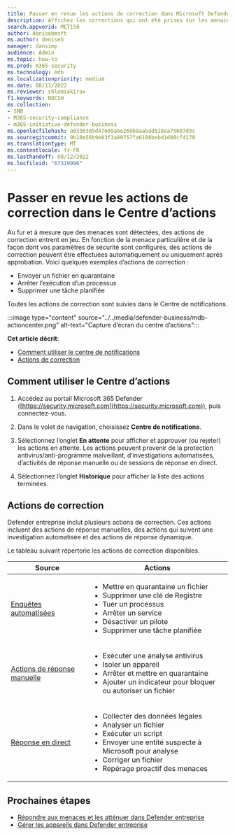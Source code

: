 ```yaml
---
title: Passer en revue les actions de correction dans Microsoft Defender pour entreprises
description: Affichez les corrections qui ont été prises sur les menaces détectées avec Defender entreprise. Vous pouvez afficher les actions dans le Centre d’actions dans le portail Microsoft 365 Defender.
search.appverid: MET150
author: denisebmsft
ms.author: deniseb
manager: dansimp
audience: Admin
ms.topic: how-to
ms.prod: m365-security
ms.technology: mdb
ms.localizationpriority: medium
ms.date: 08/11/2022
ms.reviewer: shlomiakirav
f1.keywords: NOCSH
ms.collection:
- SMB
- M365-security-compliance
- m365-initiative-defender-business
ms.openlocfilehash: a0330385d47609abe269b9aabad528ea75607d3c
ms.sourcegitcommit: 9b10e56b9e83f3a80757fa6108bebd1d80cf4178
ms.translationtype: MT
ms.contentlocale: fr-FR
ms.lasthandoff: 08/12/2022
ms.locfileid: "67319996"
---
```

# <a name="review-remediation-actions-in-the-action-center"></a>Passer en revue les actions de correction dans le Centre d’actions

Au fur et à mesure que des menaces sont détectées, des actions de correction entrent en jeu. En fonction de la menace particulière et de la façon dont vos paramètres de sécurité sont configurés, des actions de correction peuvent être effectuées automatiquement ou uniquement après approbation. Voici quelques exemples d’actions de correction : 
- Envoyer un fichier en quarantaine
- Arrêter l’exécution d’un processus
- Supprimer une tâche planifiée

Toutes les actions de correction sont suivies dans le Centre de notifications.

:::image type="content" source="../../media/defender-business/mdb-actioncenter.png" alt-text="Capture d’écran du centre d’actions":::

**Cet article décrit**:

- [Comment utiliser le centre de notifications](#how-to-use-the-action-center)
- [Actions de correction](#remediation-actions)


## <a name="how-to-use-the-action-center"></a>Comment utiliser le Centre d’actions

1. Accédez au portail Microsoft 365 Defender ([https://security.microsoft.com](https://security.microsoft.com)), puis connectez-vous.

2. Dans le volet de navigation, choisissez **Centre de notifications**.

3. Sélectionnez l’onglet **En attente** pour afficher et approuver (ou rejeter) les actions en attente. Les actions peuvent provenir de la protection antivirus/anti-programme malveillant, d’investigations automatisées, d’activités de réponse manuelle ou de sessions de réponse en direct.

4. Sélectionnez l’onglet **Historique** pour afficher la liste des actions terminées.

## <a name="remediation-actions"></a>Actions de correction

Defender entreprise inclut plusieurs actions de correction. Ces actions incluent des actions de réponse manuelles, des actions qui suivent une investigation automatisée et des actions de réponse dynamique.

Le tableau suivant répertorie les actions de correction disponibles.

| Source  | Actions  |
|---------|---------|
| [Enquêtes automatisées](../defender-endpoint/automated-investigations.md)      |<ul><li>Mettre en quarantaine un fichier</li><li>Supprimer une clé de Registre</li><li>Tuer un processus</li><li>Arrêter un service</li><li>Désactiver un pilote</li><li>Supprimer une tâche planifiée </li></ul> |
| [Actions de réponse manuelle](../defender-endpoint/respond-machine-alerts.md)   |<ul><li>Exécuter une analyse antivirus</li><li>Isoler un appareil</li><li>Arrêter et mettre en quarantaine</li><li>Ajouter un indicateur pour bloquer ou autoriser un fichier</li></ul> |
| [Réponse en direct](../defender-endpoint/live-response.md)   |<ul><li>Collecter des données légales</li><li>Analyser un fichier</li><li>Exécuter un script</li><li>Envoyer une entité suspecte à Microsoft pour analyse</li><li>Corriger un fichier </li><li>Repérage proactif des menaces</li></ul>|

## <a name="next-steps"></a>Prochaines étapes

- [Répondre aux menaces et les atténuer dans Defender entreprise](mdb-respond-mitigate-threats.md)
- [Gérer les appareils dans Defender entreprise](mdb-manage-devices.md)
